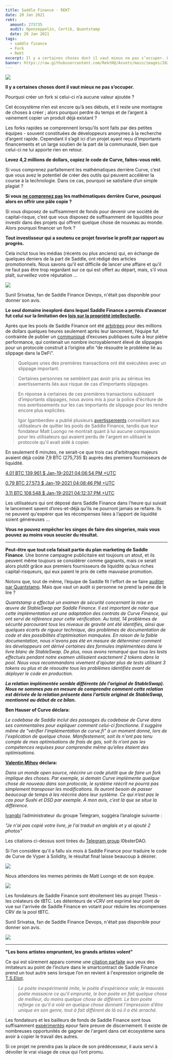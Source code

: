 ```yaml
---
title: Saddle Finance - REKT
date: 20 Jan 2021
rekt: 
  amount: 275735
  audit: Openzeppelin, Certik, Quantstamp
  date: 20 Jan 2021
tags:
  - saddle finance
  - Fork
  - Rekt
excerpt: Il y a certaines choses dont il vaut mieux ne pas s’occuper. Levez 4,2 millions de dollars, copiez le code de Curve, faites-vous rekt.Pourquoi créer un fork si celui-ci n’a aucune valeur ajoutée ?
banner: https://raw.githubusercontent.com/RektHQ/Assets/main/images/2021/01/header-2.jpg
---
```


![](https://raw.githubusercontent.com/RektHQ/Assets/main/images/2021/01/header-2.jpg)

**Il y a certaines choses dont il vaut mieux ne pas s’occuper.**

Pourquoi créer un fork si celui-ci n’a aucune valeur ajoutée ?

Cet écosystème n’en est encore qu’à ses débuts, et il reste une montagne de choses à créer ; alors pourquoi perdre du temps et de l’argent à vainement copier un produit déjà existant ?

Les forks rapides se comprennent lorsqu’ils sont faits par des petites équipes - souvent constituées de développeurs anonymes à la recherche d’argent rapide. Cependant il s’agit ici d’un projet ayant reçu d’importants financements et un large soutien de la part de la communauté, bien que celui-ci ne lui apporte rien en retour.

**Levez 4,2 millions de dollars, copiez le code de Curve, faites-vous rekt.**

Si vous comprenez parfaitement les mathématiques derrière Curve, c’est que vous avez le potentiel de créer des outils qui peuvent accélérer la course à la technologie. Dans ce cas, pourquoi se satisfaire d’un simple plagiat ?

**Si vous [ne comprenez pas](https://twitter.com/fubuloubu/status/1351571455960621056?s=20) les mathématiques derrière Curve, pourquoi alors en offrir une pâle copie ?**

Si vous disposez de suffisamment de fonds pour devenir une société de capital-risque, c’est que vous disposez de suffisamment de liquidités pour investir dans des projets qui offrent quelque chose de nouveau au monde. Alors pourquoi financer un fork ?

**Tout investisseur qui a soutenu ce projet favorise le profit par rapport au progrès.**

Cela inclut tous les médias (récents ou plus anciens) qui, en échange de quelques deniers de la part de Saddle, ont rédigé des articles promotionnels. Nous savons qu'il est difficile de lancer une affaire et qu'il ne faut pas être trop regardant sur ce qui est offert au départ, mais, s’il vous plaît, surveillez votre réputation …

![](https://lh5.googleusercontent.com/KzdptOjBOZvoLg_WU75Z3S3Qo3BTqjzwDKmEXnFD0sqB0D3ZoVf6-4IJZSs2O0nmjvLVjHAfsZncdjUch-MaIR6LsEHvk0vXWkykrQCVbtgRj5-KlGF2Bm_GqundpEBXmwC9L-2D)

Sunil Srivatsa, fan de Saddle Finance Devops, n'était pas disponible pour donner son avis.

**Le seul domaine inexploré dans lequel Saddle Finance a permis d’avancer fut celui sur la limitation des [lois sur la propriété intellectuelle](https://twitter.com/newmichwill/status/1351561990964211715?s=19).**

Après que les pools de Saddle Finance ont été [arbitrées](https://etherscan.io/tx/0x3c351cea655b8a50348e6ffa1bfff5b4ce68f99366cfad3d8a02ffb01f63138a) pour des millions de dollars quelques heures seulement après leur lancement, l’équipe fut contrainte de publier un [communiqué](https://twitter.com/saddlefinance/status/1351639208536858627?s=20) d’excuses publiques suite à leur piètre performance, qui contenait un nombre incroyablement élevé de slippages pour un protocole construit à l’origine afin “de résoudre le problème lié au slippage dans la DeFi”.

> Quelques unes des premières transactions ont été exécutées avec un slippage important.

> Certaines personnes ne semblent pas avoir pris au sérieux les avertissements liés aux risque de cas d’importants slippages.

> En réponse à certaines de ces premières transactions subissant d’importants slippages, nous avons mis à jour la police d'écriture de nos avertissements sur les cas importants de slippage pour les rendre encore plus explicites.
>
> Igor Igamberdiev a publié plusieurs [avertissements](https://twitter.com/FrankResearcher/status/1351573863461748741?s=19) conseillant aux utilisateurs de quitter les pools de Saddle Finance, tandis que leur fondateur Matt Luongo ne montrait quant à lui aucune compassion pour les utilisateurs qui avaient perdu de l'argent en utilisant le protocole qu'il avait aidé à copier.

En seulement 6 minutes, ne serait-ce que trois cas d’arbitrages majeurs avaient déjà coûté 7,9 BTC (275,735 $) auprès des premiers fournisseurs de liquidité.

[4.01 BTC 139,961 $ Jan-19-2021 04:06:54 PM +UTC](https://etherscan.io/tx/0x3c351cea655b8a50348e6ffa1bfff5b4ce68f99366cfad3d8a02ffb01f63138a)

[0.79 BTC 27,573 $ Jan-19-2021 04:08:46 PM +UTC](https://etherscan.io/tx/0x299ff1ac7fcec4624ec63bd0192f3df1fc8ca48211e898ac9d6caa828a33de46)

[3.11 BTC 108,548 $ Jan-19-2021 04:12:37 PM +UTC](https://etherscan.io/tx/0x40d860b536effc7f0f8814d3bc2db88a8d9c80f0b701a224b660578b049a0283)

Les utilisateurs qui ont déposé dans Saddle Finance dans l'heure qui suivait le lancement savent d’ores-et-déjà qu’ils ne pourront jamais se refaire. Ils ne peuvent qu'espérer que les récompenses liées à l’apport de liquidité soient généreuses …

**Vous ne pouvez empêcher les singes de faire des singeries, mais vous pouvez au moins vous soucier du résultat.**

---

**Peut-être que tout cela faisait partie du plan marketing de Saddle Finance**. Une bonne campagne publicitaire est toujours un atout, et ils peuvent même toujours se considérer comme gagnants, mais ce serait alors plutôt grâce aux premiers fournisseurs de liquidité qu’aux riches capital-risqueurs, qui eux paient le prix de cette mauvaise promotion.

Notons que, tout de même, l’équipe de Saddle fit l'effort de se faire [auditer par Quantstamp](https://github.com/saddle-finance/saddle-audits/blob/master/12-09-2020_Quantstamp.pdf). Mais que vaut un audit si personne ne prend la peine de le lire ?

_Quantstamp a effectué un examen de sécurité concernant la mise en œuvre de StableSwap par Saddle Finance. Il est important de noter que cette implémentation est une adaptation des contrats de Curve Finance, qui ont servi de référence pour cette vérification. Au total, 14 problèmes de sécurité parcourant tous les niveaux de gravité ont été identifiés, ainsi que quelques écarts de rigueur technique, des problèmes de documentation de code et des possibilités d’optimisation manquées. En raison de la faible documentation, nous n'avons pas été en mesure de déterminer comment les développeurs ont dérivé certaines des formules implémentées dans le livre blanc de StableSwap. De plus, nous avons remarqué que tous les tests effectués pendant notre examen utilisaient exactement 2 tokens dans la pool. Nous vous recommandons vivement d'ajouter plus de tests utilisant 3 tokens ou plus et de résoudre tous les problèmes identifiés avant de déployer le code en production._

**_La relation implémentée semble différente (de l'original de StableSwap). Nous ne sommes pas en mesure de comprendre comment cette relation est dérivée de la relation présente dans l'article original de StableSwap, mentionné au début de ce bilan._**

**Ben Hauser of Curve déclara:**

_Le codebase de Saddle inclut des passages du codebase de Curve dans ses commentaires pour expliquer comment celui-ci fonctionne. Il suggère même de "vérifier l'implémentation de curve.fi" à un moment donné, lors de l'explication de quelque chose. Manifestement, soit ils n'ont pas tenu compte de mes optimisations de frais de gas, soit ils n’ont pas les compétences requises pour comprendre même qu’elles étaient des optimisations._

**[Valentin Mihov](https://twitter.com/valentinmihov) déclara:**

_Dans un monde open source, réécrire un code plutôt que de faire un fork implique des choses. Par exemple, si demain Curve implémente quelque chose de nouveau dans son protocole, le système réécrit ne pourra pas simplement transposer les modifications. Ils auront besoin de passer beaucoup de temps à les réécrire dans leur système. Ce qui n’est pas le cas pour Sushi et DSD par exemple. À mon avis, c’est là que se situe la différence._

[Ivangbi](https://twitter.com/ivangbi_) l’administrateur du groupe Telegram, suggéra l’analogie suivante :

_"Je n'ai pas copié votre livre, je l'ai traduit en anglais et y ai ajouté 2 photos"_

Les citations ci-dessus sont tirées du [Telegram group](https://t.me/lobsters_chat) l0bsterDAO.

Si l’on considère qu'il a fallu six mois à Saddle Finance pour traduire le code de Curve de Vyper à Solidity, le résultat final laisse beaucoup à désirer.

![](https://lh3.googleusercontent.com/EBADaPHqlj7W3MiLB65rrJaZtlYks79rPhXKXtJIgAJqZv5KEVH9_25qNtD0HIEejbeYWUWU1eUXkNycQIkjCsysDgsRl0VLahP4zZkjK8j9h28ZrNENDzEy3hbb-uMfmsN5sr4x)

Nous attendons les memes périmés de Matt Luongo et de son équipe.

![](https://lh6.googleusercontent.com/4zcXLh4D2uiUs4jTXzgwLH6-9UxYsHv0OZbRcMf2ntQOb2NhU1B_uPh7IhAJHXhUL4iAQTtbB7S9Uv5cJ0rW_gqTONp0lBzWURaq06ga-c_JXg3_k6N1NeTnDCpf6ORN4jwEot2_)

Les fondateurs de Saddle Finance sont étroitement liés au projet Thesis - les créateurs de tBTC. Les détenteurs de vCRV ont exprimé leur point de vue sur l'arrivée de Saddle Finance en votant pour réduire les récompenses CRV de la pool tBTC.

Sunil Srivatsa, fan de Saddle Finance Devops, n'était pas disponible pour donner son avis.

![](https://lh4.googleusercontent.com/-BMpoiD8lzDDH6w4jnmVpYZ2-FK5DyMQfVkveIVr-6aItHPOtvEsilt0W9uuxqVORI2lsDTq6JVNS--i4YJSHVGCOs53YKxRcpw4P0ZHVX1wS7dhatO0-HIt9_WDzUb5MImJiJ4f)

---

**"Les bons artistes empruntent, les grands artistes volent"**

Ce qui est sûrement apparu comme une [citation parfaite](https://twitter.com/bneiluj/status/1351582180670111748?s=20) aux yeux des imitateurs au point de l’inclure dans le smartcontract de Saddle Finance prend un tout autre sens lorsque l’on en revient à l'expression originelle de [T.S.Eliot](https://www.uvu.edu/arts/applause/posts/stealing.html).

> _Le poète inexpérimenté imite, le poète d'expérience vole; le mauvais poète massacre ce qu'il emprunte, le bon poète en fait quelque chose de meilleur, du moins quelque chose de différent. Le bon poète reforge ce qu’il a volé en quelque chose donnant l'impression d’être unique en son genre, tout à fait différent de là où il a été arraché._

Les fondateurs et les bailleurs de fonds de Saddle Finance sont tous suffisamment [expérimentés](https://twitter.com/rleshner/status/1351631502153560064?s=19) epour faire preuve de discernement. Il existe de nombreuses opportunités de gagner de l'argent dans cet écosystème sans avoir à copier le travail des autres.

Si ce projet ne prendra pas la place de son prédécesseur, il aura servi à dévoiler le vrai visage de ceux qui l’ont promu.
